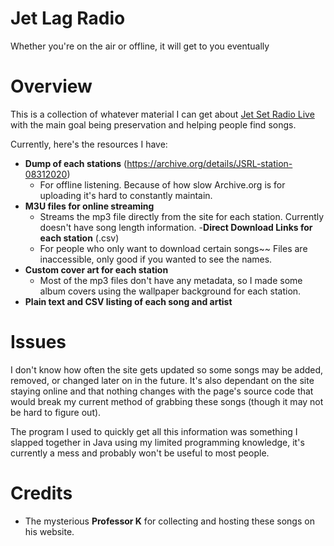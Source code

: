 # Jet Lag Radio
Whether you're on the air or offline, it will get to you eventually

# Overview
This is a collection of whatever material I can get about [Jet Set Radio Live](https://jetsetradio.live) with the main goal being preservation and helping people find songs.

Currently, here's the resources I have:
- **Dump of each stations** (https://archive.org/details/JSRL-station-08312020)
  - For offline listening.  Because of how slow Archive.org is for uploading it's hard to constantly maintain.
- **M3U files for online streaming**
  - Streams the mp3 file directly from the site for each station. Currently doesn't have song length information.
-**Direct Download Links for each station** (.csv)
  - For people who only want to download certain songs~~ Files are inaccessible, only good if you wanted to see the names.
- **Custom cover art for each station**
  - Most of the mp3 files don't have any metadata, so I made some album covers using the wallpaper background for each station.
- **Plain text and CSV listing of each song and artist**
  

# Issues
I don't know how often the site gets updated so some songs may be added, removed, or changed later on in the future.  It's also dependant on the site staying online and that nothing changes with the page's source code that would break my current method of grabbing these songs (though it may not be hard to figure out).

The program I used to quickly get all this information was something I slapped together in Java using my limited programming knowledge, it's currently a mess and probably won't be useful to most people.

# Credits
* The mysterious **Professor K** for collecting and hosting these songs on his website.
